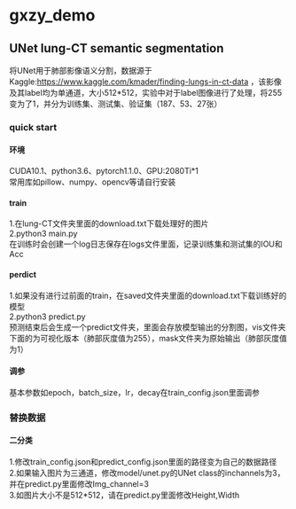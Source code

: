 # gxzy_demo

## UNet lung-CT semantic segmentation
将UNet用于肺部影像语义分割，数据源于Kaggle:https://www.kaggle.com/kmader/finding-lungs-in-ct-data ，该影像及其label均为单通道，大小512*512，实验中对于label图像进行了处理，将255变为了1，并分为训练集、测试集、验证集（187、53、27张）

### quick start
#### 环境
CUDA10.1、python3.6、pytorch1.1.0、GPU:2080Ti*1  
常用库如pillow、numpy、opencv等请自行安装
#### train
1.在lung-CT文件夹里面的download.txt下载处理好的图片  
2.python3 main.py  
在训练时会创建一个log日志保存在logs文件里面，记录训练集和测试集的IOU和Acc
#### perdict
1.如果没有进行过前面的train，在saved文件夹里面的download.txt下载训练好的模型  
2.python3 predict.py  
预测结束后会生成一个predict文件夹，里面会存放模型输出的分割图，vis文件夹下面的为可视化版本（肺部灰度值为255），mask文件夹为原始输出（肺部灰度值为1）
#### 调参
基本参数如epoch，batch_size，lr，decay在train_config.json里面调参
### 替换数据
#### 二分类
1.修改train_config.json和predict_config.json里面的路径变为自己的数据路径  
2.如果输入图片为三通道，修改model/unet.py的UNet class的inchannels为3，并在predict.py里面修改Img_channel=3  
3.如图片大小不是512*512，请在predict.py里面修改Height,Width  

